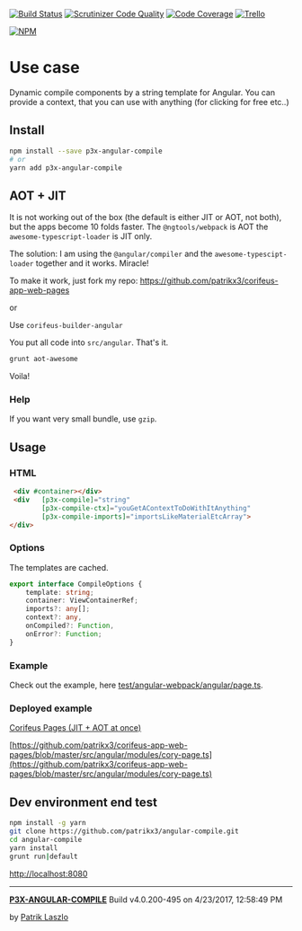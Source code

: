 [//]: #@corifeus-header

[![Build Status](https://travis-ci.org/patrikx3/angular-compile.svg?branch=master)](https://travis-ci.org/patrikx3/angular-compile)
[![Scrutinizer Code Quality](https://scrutinizer-ci.com/g/patrikx3/angular-compile/badges/quality-score.png?b=master)](https://scrutinizer-ci.com/g/patrikx3/angular-compile/?branch=master)
[![Code Coverage](https://scrutinizer-ci.com/g/patrikx3/angular-compile/badges/coverage.png?b=master)](https://scrutinizer-ci.com/g/patrikx3/angular-compile/?branch=master)  [![Trello](https://img.shields.io/badge/Trello-p3x-026aa7.svg)](https://trello.com/b/gqKHzZGy/p3x)

[![NPM](https://nodei.co/npm/p3x-angular-compile.png?downloads=true&downloadRank=true&stars=true)](https://nodei.co/npm/p3x-angular-compile/)

[//]: #@corifeus-header:end

# Use case
Dynamic compile components by a string template for Angular. You can provide a context, that you can use with anything (for clicking for free etc..) 

## Install
  
```bash
npm install --save p3x-angular-compile
# or
yarn add p3x-angular-compile
```

## AOT + JIT
It is not working out of the box (the default is either JIT or AOT, not both), but the apps become 10 folds faster. The ``@ngtools/webpack`` is AOT the ```awesome-typescript-loader``` is JIT only. 
  
The solution: I am using the ```@angular/compiler``` and the ```awesome-typescipt-loader``` together and it works. Miracle!

To make it work, just fork my repo: https://github.com/patrikx3/corifeus-app-web-pages

or

Use ```corifeus-builder-angular```

You put all code into ```src/angular```. That's it.

```bash
grunt aot-awesome
```
Voila!

### Help
If you want very small bundle, use ```gzip```.

## Usage

### HTML
  
```html
 <div #container></div>
 <div   [p3x-compile]="string" 
        [p3x-compile-ctx]="youGetAContextToDoWithItAnything"
        [p3x-compile-imports]="importsLikeMaterialEtcArray">        
</div>
```

### Options
The templates are cached.

```typescript
export interface CompileOptions {
    template: string;
    container: ViewContainerRef;
    imports?: any[];
    context?: any,
    onCompiled?: Function,
    onError?: Function;
}
```

### Example
Check out the example, here [test/angular-webpack/angular/page.ts](https://github.com/patrikx3/angular-compile-html/blob/master/test/angular-webpack/angular/page.ts).

### Deployed example
[Corifeus Pages (JIT + AOT at once)](https://pages.corifeus.tk)
  
[https://github.com/patrikx3/corifeus-app-web-pages/blob/master/src/angular/modules/cory-page.ts](https://github.com/patrikx3/corifeus-app-web-pages/blob/master/src/angular/modules/cory-page.ts)

## Dev environment end test
   
```bash
npm install -g yarn
git clone https://github.com/patrikx3/angular-compile.git
cd angular-compile
yarn install
grunt run|default
```

[http://localhost:8080](http://localhost:8080)



[//]: #@corifeus-footer

---
[**P3X-ANGULAR-COMPILE**](https://patrikx3.github.com/angular-compile) Build v4.0.200-495 on 4/23/2017, 12:58:49 PM

by [Patrik Laszlo](http://patrikx3.tk) 

[//]: #@corifeus-footer:end